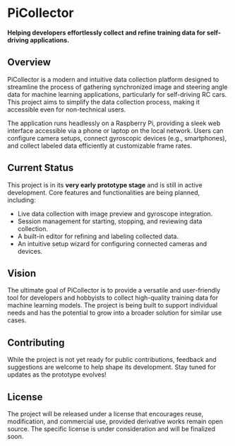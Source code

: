 # PiCollector

**Helping developers effortlessly collect and refine training data for self-driving applications.**

## Overview
PiCollector is a modern and intuitive data collection platform designed to streamline the process of gathering synchronized image and steering angle data for machine learning applications, particularly for self-driving RC cars. This project aims to simplify the data collection process, making it accessible even for non-technical users.

The application runs headlessly on a Raspberry Pi, providing a sleek web interface accessible via a phone or laptop on the local network. Users can configure camera setups, connect gyroscopic devices (e.g., smartphones), and collect labeled data efficiently at customizable frame rates. 

## Current Status
This project is in its **very early prototype stage** and is still in active development. Core features and functionalities are being planned, including:
- Live data collection with image preview and gyroscope integration.
- Session management for starting, stopping, and reviewing data collection.
- A built-in editor for refining and labeling collected data.
- An intuitive setup wizard for configuring connected cameras and devices.

## Vision
The ultimate goal of PiCollector is to provide a versatile and user-friendly tool for developers and hobbyists to collect high-quality training data for machine learning models. The project is being built to support individual needs and has the potential to grow into a broader solution for similar use cases.

## Contributing
While the project is not yet ready for public contributions, feedback and suggestions are welcome to help shape its development. Stay tuned for updates as the prototype evolves!

## License
The project will be released under a license that encourages reuse, modification, and commercial use, provided derivative works remain open source. The specific license is under consideration and will be finalized soon.
